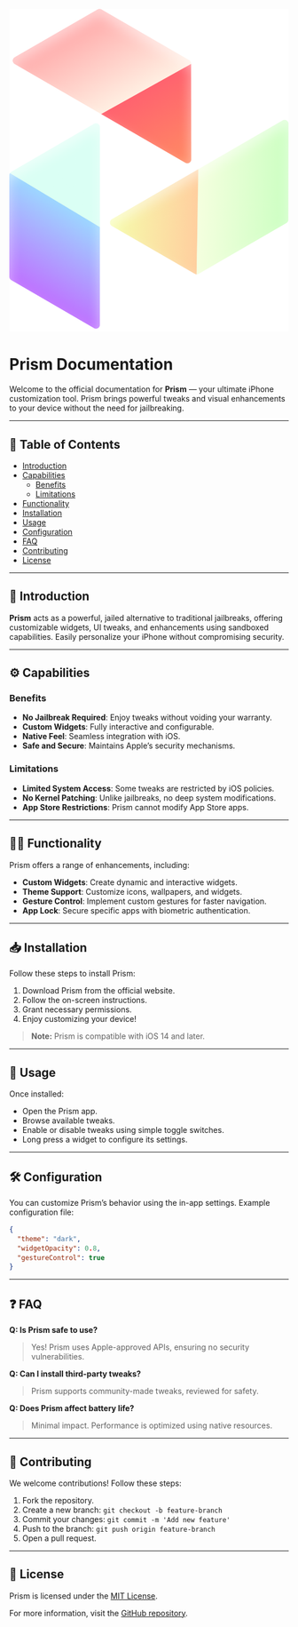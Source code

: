 ![Prism Logo](/Assets/logo_small_transparent.png)

# Prism Documentation

Welcome to the official documentation for **Prism** — your ultimate iPhone customization tool. Prism brings powerful tweaks and visual enhancements to your device without the need for jailbreaking.

---

## 📌 Table of Contents

- [Introduction](#introduction)
- [Capabilities](#capabilities)
  - [Benefits](#benefits)
  - [Limitations](#limitations)
- [Functionality](#functionality)
- [Installation](#installation)
- [Usage](#usage)
- [Configuration](#configuration)
- [FAQ](#faq)
- [Contributing](#contributing)
- [License](#license)

---

## 🚀 Introduction

**Prism** acts as a powerful, jailed alternative to traditional jailbreaks, offering customizable widgets, UI tweaks, and enhancements using sandboxed capabilities. Easily personalize your iPhone without compromising security.

---

## ⚙️ Capabilities

### Benefits
- **No Jailbreak Required**: Enjoy tweaks without voiding your warranty.
- **Custom Widgets**: Fully interactive and configurable.
- **Native Feel**: Seamless integration with iOS.
- **Safe and Secure**: Maintains Apple’s security mechanisms.

### Limitations
- **Limited System Access**: Some tweaks are restricted by iOS policies.
- **No Kernel Patching**: Unlike jailbreaks, no deep system modifications.
- **App Store Restrictions**: Prism cannot modify App Store apps.

---

## 🧑‍💻 Functionality

Prism offers a range of enhancements, including:
- **Custom Widgets**: Create dynamic and interactive widgets.
- **Theme Support**: Customize icons, wallpapers, and widgets.
- **Gesture Control**: Implement custom gestures for faster navigation.
- **App Lock**: Secure specific apps with biometric authentication.

---

## 📥 Installation

Follow these steps to install Prism:

1. Download Prism from the official website.
2. Follow the on-screen instructions.
3. Grant necessary permissions.
4. Enjoy customizing your device!

> **Note:** Prism is compatible with iOS 14 and later.

---

## 🚦 Usage

Once installed:

- Open the Prism app.
- Browse available tweaks.
- Enable or disable tweaks using simple toggle switches.
- Long press a widget to configure its settings.

---

## 🛠 Configuration

You can customize Prism’s behavior using the in-app settings. Example configuration file:

```json
{
  "theme": "dark",
  "widgetOpacity": 0.8,
  "gestureControl": true
}
```

---

## ❓ FAQ

**Q: Is Prism safe to use?**
> Yes! Prism uses Apple-approved APIs, ensuring no security vulnerabilities.

**Q: Can I install third-party tweaks?**
> Prism supports community-made tweaks, reviewed for safety.

**Q: Does Prism affect battery life?**
> Minimal impact. Performance is optimized using native resources.

---

## 🤝 Contributing

We welcome contributions! Follow these steps:

1. Fork the repository.
2. Create a new branch: `git checkout -b feature-branch`
3. Commit your changes: `git commit -m 'Add new feature'`
4. Push to the branch: `git push origin feature-branch`
5. Open a pull request.

---

## 📜 License

Prism is licensed under the [MIT License](LICENSE).

For more information, visit the [GitHub repository](https://github.com/prism-project).
